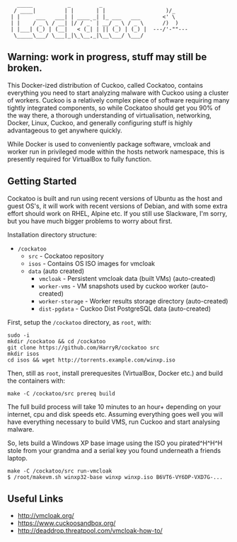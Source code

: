 	   _____           _         _              
	  / ____|         | |       | |                   )/_
	 | |     ___   ___| | ____ _| |_ ___   ___       <' \
	 | |    / _ \ / __| |/ / _` | __/ _ \ / _ \      /)  )
	 | |___| (_) | (__|   < (_| | || (_) | (_) |  ---/'-""---
	  \_____\___/ \___|_|\_\__,_|\__\___/ \___/ 
	                                            

## Warning: work in progress, stuff may still be broken.

This Docker-ized distribution of Cuckoo, called Cockatoo, contains everything 
you need to start analyzing malware with Cuckoo using a cluster of workers.
Cuckoo is a relatively complex piece of software requiring many tightly
integrated components, so while Cockatoo should get you 90% of the way there, 
a thorough understanding of virtualisation, networking, Docker, Linux, Cuckoo, 
and generally configuring stuff is highly advantageous to get anywhere quickly.

While Docker is used to conveniently package software, vmcloak and worker run
in privileged mode within the hosts network namespace, this is presently
required for VirtualBox to fully function.

## Getting Started

Cockatoo is built and run using recent versions of Ubuntu as the host and guest
OS's, it will work with recent versions of Debian, and with some extra effort 
should work on RHEL, Alpine etc. If you still use Slackware, I'm sorry, but you 
have much bigger problems to worry about first.

Installation directory structure:

* `/cockatoo`
	- `src` - Cockatoo repository
	- `isos` - Contains OS ISO images for vmcloak
	- `data` (auto created)
		- `vmcloak` - Persistent vmcloak data (built VMs) (auto-created)
		- `worker-vms` - VM snapshots used by cuckoo worker (auto-created)
		- `worker-storage` - Worker results storage directory (auto-created)
		- `dist-pgdata` - Cuckoo Dist PostgreSQL data (auto-created)

First, setup the `/cockatoo` directory, as `root`, with:

	sudo -i
	mkdir /cockatoo && cd /cockatoo
	git clone https://github.com/HarryR/cockatoo src
	mkdir isos
	cd isos && wget http://torrents.example.com/winxp.iso

Then, still as `root`, install prerequesites (VirtualBox, Docker etc.) and build the
containers with:

	make -C /cockatoo/src prereq build

The full build process will take 10 minutes to an hour+ depending on your
internet, cpu and disk speeds etc. Assuming everything goes well you will have 
everything necessary to build VMS, run Cuckoo and start analysing malware.

So, lets build a Windows XP base image using the ISO you pirated^H^H^H stole 
from your grandma and a serial key you found underneath a friends laptop.

	make -C /cockatoo/src run-vmcloak
	$ /root/makevm.sh winxp32-base winxp winxp.iso B6VT6-VY6DP-VXD7G-...

## Useful Links

 * http://vmcloak.org/
 * https://www.cuckoosandbox.org/
 * http://deaddrop.threatpool.com/vmcloak-how-to/